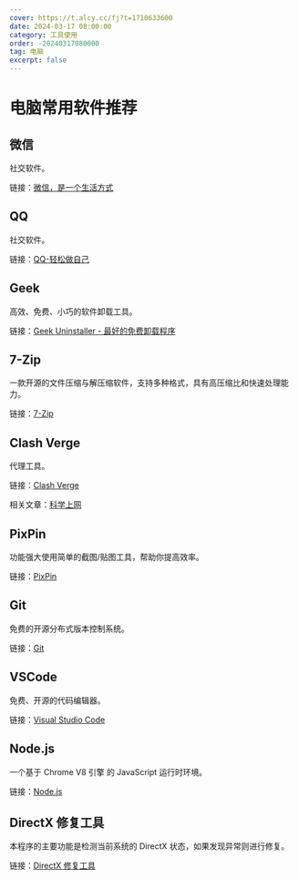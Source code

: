 ```yaml
---
cover: https://t.alcy.cc/fj?t=1710633600
date: 2024-03-17 08:00:00
category: 工具使用
order: -20240317080000
tag: 电脑
excerpt: false
---
```


# 电脑常用软件推荐

## 微信

社交软件。

链接：[微信，是一个生活方式](https://weixin.qq.com/)

## QQ

社交软件。

链接：[QQ-轻松做自己](https://im.qq.com/index/)

## Geek

高效、免费、小巧的软件卸载工具。

链接：[Geek Uninstaller - 最好的免费卸载程序](https://geekuninstaller.com/)

## 7-Zip

一款开源的文件压缩与解压缩软件，支持多种格式，具有高压缩比和快速处理能力。

链接：[7-Zip](https://www.7-zip.org/)

## Clash Verge

代理工具。

链接：[Clash Verge](https://clashverge.net/)

相关文章：[科学上网](./科学上网.md)

## PixPin

功能强大使用简单的截图/贴图工具，帮助你提高效率。

链接：[PixPin](https://pixpinapp.com/)

## Git

免费的开源分布式版本控制系统。

链接：[Git](https://git-scm.com/)

## VSCode

免费、开源的代码编辑器。

链接：[Visual Studio Code](https://code.visualstudio.com/)

## Node.js

一个基于 Chrome V8 引擎 的 JavaScript 运行时环境。

链接：[Node.js](https://nodejs.org/)

## DirectX 修复工具

本程序的主要功能是检测当前系统的 DirectX 状态，如果发现异常则进行修复。

链接：[DirectX 修复工具](https://blog.csdn.net/vbcom/article/details/6962388)
